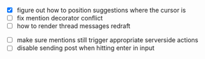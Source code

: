 - [x] figure out how to position suggestions where the cursor is
- [ ] fix mention decorator conflict
- [ ] how to render thread messages
      redraft

* [ ] make sure mentions still trigger appropriate serverside actions
* [ ] disable sending post when hitting enter in input
